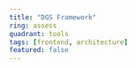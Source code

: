 ```yaml
---
title: "DGS Framework"
ring: assess
quadrant: tools
tags: [frontend, architecture]
featured: false
---
```

